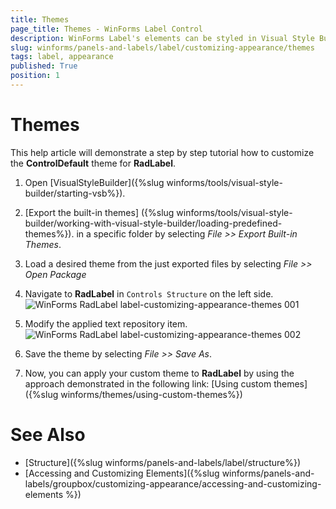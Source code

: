 ```yaml
---
title: Themes
page_title: Themes - WinForms Label Control
description: WinForms Label's elements can be styled in Visual Style Builder. This article shows how you can change the header and footer back colors.
slug: winforms/panels-and-labels/label/customizing-appearance/themes
tags: label, appearance
published: True
position: 1
---
```


# Themes

This help article will demonstrate a step by step tutorial how to customize the **ControlDefault** theme for **RadLabel**.

1. Open [VisualStyleBuilder]({%slug winforms/tools/visual-style-builder/starting-vsb%}).

1. [Export the built-in themes] ({%slug winforms/tools/visual-style-builder/working-with-visual-style-builder/loading-predefined-themes%}). in a specific folder by selecting *File >> Export Built-in Themes*.

1. Load a desired theme from the just exported files by selecting *File >> Open Package*

1. Navigate to **RadLabel** in `Controls Structure` on the left side. 
    ![WinForms RadLabel label-customizing-appearance-themes 001](images/label-customizing-appearance-themes001.png)

1. Modify the applied text repository item.
    ![WinForms RadLabel label-customizing-appearance-themes 002](images/label-customizing-appearance-themes002.png)

1. Save the theme by selecting *File >> Save As*.

1. Now, you can apply your custom theme to __RadLabel__ by using the approach demonstrated in the following link: [Using custom themes]({%slug winforms/themes/using-custom-themes%})

# See Also

* [Structure]({%slug winforms/panels-and-labels/label/structure%})
* [Accessing and Customizing Elements]({%slug winforms/panels-and-labels/groupbox/customizing-appearance/accessing-and-customizing-elements %})
 
